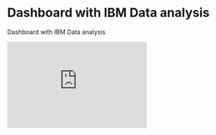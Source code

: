 # Dashboard with IBM Data analysis
Dashboard with IBM Data analysis
<iframe src="https://ap2.ca.analytics.ibm.com/bi/?perspective=dashboard&amp;pathRef=.my_folders%2FDashboard%2Bwith%2BIBM%2BCognos%2BAnalytics%2B%2528Coursera%2Bproject%2529&amp;closeWindowOnLastView=true&amp;ui_appbar=false&amp;ui_navbar=false&amp;shareMode=embedded&amp;action=view&amp;mode=dashboard&amp;subView=model0000018f0fc1c851_00000000" width="320" height="200" frameborder="0" gesture="media" allow="encrypted-media" allowfullscreen=""></iframe>
